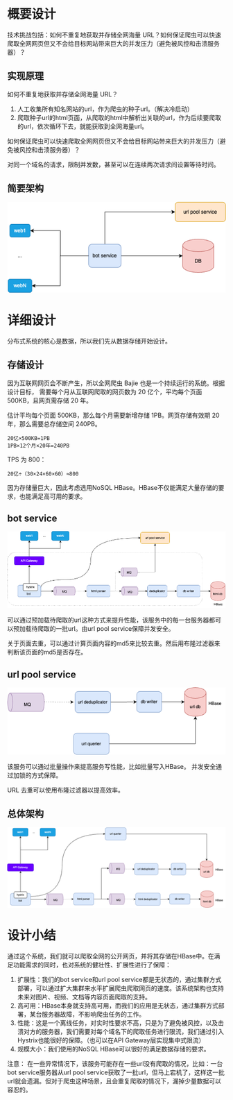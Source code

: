 # 概要设计
技术挑战包括：如何不重复地获取并存储全网海量 URL？如何保证爬虫可以快速爬取全网网页但又不会给目标网站带来巨大的并发压力（避免被风控和击溃服务器）？
## 实现原理
如何不重复地获取并存储全网海量 URL？
1. 人工收集所有知名网站的url，作为爬虫的种子url。（解决冷启动）
2. 爬取种子url的html页面，从爬取的html中解析出关联的url，作为后续要爬取的url，依次循环下去，就能获取到全网海量url。

如何保证爬虫可以快速爬取全网网页但又不会给目标网站带来巨大的并发压力（避免被风控和击溃服务器）？

对同一个域名的请求，限制并发数，甚至可以在连续两次请求间设置等待时间。

## 简要架构
![Resilience](./../pictures/bot/brief.drawio.png)

# 详细设计
分布式系统的核心是数据，所以我们先从数据存储开始设计。
## 存储设计
因为互联网网页会不断产生，所以全网爬虫 Bajie 也是一个持续运行的系统。根据设计目标， 需要每个月从互联网爬取的网页数为 20 亿个，平均每个页面 500KB，且网页需存储 20 年。

估计平均每个页面 500KB，那么每个月需要新增存储 1PB。网页存储有效期 20 年，那么需要总存储空间 240PB。
```shell
20亿×500KB=1PB
1PB×12个月×20年=240PB
```
TPS 为 800：
```shell
20亿÷（30×24×60×60）≈800
```
因为存储量巨大，因此考虑选用NoSQL HBase。HBase不仅能满足大量存储的要求，也能满足高可用的要求。

## bot service
![Resilience](./../pictures/bot/bot_service.drawio.png)

可以通过预加载待爬取的url这种方式来提升性能，该服务中的每一台服务器都可以预加载待爬取的一批url。由url pool service保障并发安全。

关于页面去重，可以通过计算页面内容的md5来比较去重。然后用布隆过滤器来判断该页面的md5是否存在。

## url pool service
![Resilience](./../pictures/bot/url_pool.drawio.png)

该服务可以通过批量操作来提高服务写性能，比如批量写入HBase。
并发安全通过加锁的方式保障。

URL 去重可以使用布隆过滤器以提高效率。


## 总体架构
![Resilience](./../pictures/bot/final.drawio.png)

# 设计小结
通过这个系统，我们就可以爬取全网的公开网页，并将其存储在HBase中。在满足功能需求的同时，也对系统的健壮性、扩展性进行了保障：
1. 扩展性：我们的bot service和url pool service都是无状态的，通过集群方式部署，可以通过扩大集群来水平扩展爬虫爬取网页的速度。该系统架构也支持未来对图片、视频、文档等内容页面爬取的支持。
2. 高可用：HBase本身就支持高可用，而我们的应用是无状态，通过集群方式部署，某台服务器故障，不影响爬虫任务的工作。
3. 性能：这是一个离线任务，对实时性要求不高，只是为了避免被风控，以及击溃对方的服务器，我们需要对每个域名下的爬取任务进行限流，我们通过引入Hystrix也能很好的保障。（也可以在API Gateway层实现集中式限流）
4. 规模大小：我们使用的NoSQL HBase可以很好的满足数据存储的要求。

注意：
在一些异常情况下，该服务可能存在一些url没有爬取的情况，比如：一台bot service服务器从url pool service获取了一批url，但马上宕机了，这样这一批url就会遗漏。但对于爬虫这种场景，且会重复爬取的情况下，漏掉少量数据可以容忍的。
